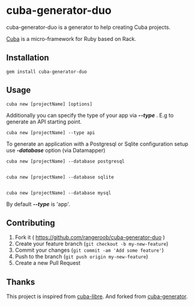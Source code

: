 
# cuba-generator-duo

cuba-generator-duo is a generator to help creating Cuba projects.

[Cuba](https://github.com/soveran/cuba) is a micro-framework for Ruby based on Rack.

## Installation

    gem install cuba-generator-duo

## Usage

    cuba new [projectName] [options]

Additionally you can specify the type of your app via ***--type*** . E.g to generate an API starting point.

    cuba new [projectName] --type api

To generate an application with a Postgresql or Sqlite configuration setup use ***-database*** option (via Datamapper)

    cuba new [projectName] --database postgresql
    

    cuba new [projectName] --database sqlite
    
    
    cuba new [projectName] --database mysql

By default ***--type*** is 'app'.

## Contributing

1. Fork it ( https://github.com/rangeroob/cuba-generator-duo )
2. Create your feature branch (`git checkout -b my-new-feature`)
3. Commit your changes (`git commit -am 'Add some feature'`)
4. Push to the branch (`git push origin my-new-feature`)
5. Create a new Pull Request

## Thanks

This project is inspired from [cuba-libre](https://github.com/gdurelle/cuba-libre).
And forked from [cuba-generator](https://github.com/sdogruyol/cuba-generator).
